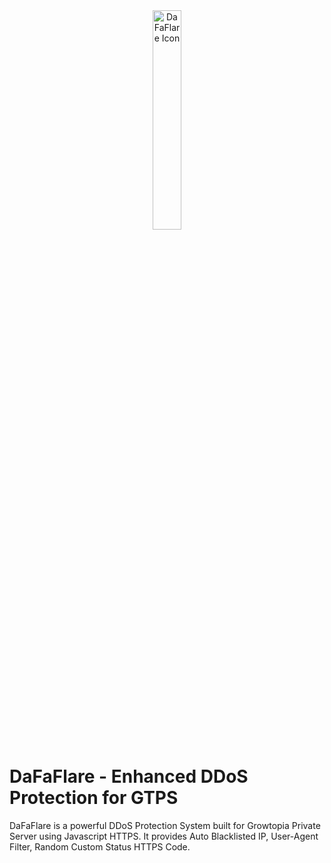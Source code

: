 <div id="top"</div>
<div align="center" ><img width="30%" alt="DaFaFlare Icon" src="https://i.ibb.co.com/VJTL6Zz/favicon.png"></div>

# DaFaFlare - Enhanced DDoS Protection for GTPS

DaFaFlare is a powerful DDoS Protection System built for Growtopia Private Server using Javascript HTTPS.
It provides Auto Blacklisted IP, User-Agent Filter, Random Custom Status HTTPS Code.

